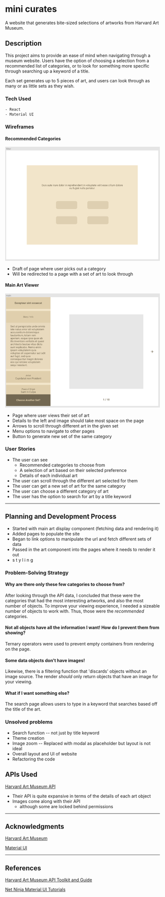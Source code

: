 # mini curates

A website that generates bite-sized selections of artworks from Harvard Art Museum.

## Description

This project aims to provide an ease of mind when navigating through a museum website. Users have the option of choosing a selection from a recommended list of categories, or to look for something more specific through searching up a keyword of a title.

Each set generates up to 5 pieces of art, and users can look through as many or as little sets as they wish.

### Tech Used

```
- React
- Material UI
```

### Wireframes

#### Recommended Categories

![choices](https://github.com/tanwsc/MuseumSiteProject/blob/master/picures/choices.png?raw=true)

- Draft of page where user picks out a category
- Will be redirected to a page with a set of art to look through

#### Main Art Viewer

![main](https://github.com/tanwsc/MuseumSiteProject/blob/master/picures/main.png?raw=true)

- Page where user views their set of art
- Details to the left and image should take most space on the page
- Arrows to scroll through different art in the given set
- Menu options to navigate to other pages
- Button to generate new set of the same category

### User Stories

- The user can see
  - Recommended categories to choose from
  - A selection of art based on their selected preference
  - Details of each individual art
- The user can scroll through the different art selected for them
- The user can get a new set of art for the same category
- The user can choose a different category of art
- The user has the option to search for art by a title keyword

---

## Planning and Development Process

- Started with main art display component (fetching data and rendering it)
- Added pages to populate the site
- Began to link options to manipulate the url and fetch different sets of data
- Passed in the art component into the pages where it needs to render it out
- s t y l i n g

### Problem-Solving Strategy

#### Why are there only these few categories to choose from?

After looking through the API data, I concluded that these were the categories that had the most interesting artworks, and also the most number of objects. To improve your viewing experience, I needed a sizeable number of objects to work with. Thus, those were the _recommended_ categories.

#### Not all objects have all the information I want! How do I prevent them from showing?

Ternary operators were used to prevent empty containers from rendering on the page.

#### Some data objects don't have images!

Likewise, there is a filtering function that 'discards' objects without an image source. The render _should_ only return objects that have an image for your viewing.

#### What if I want something else?

The search page allows users to type in a keyword that searches based off the title of the art.

### Unsolved problems

- Search function -- not just by title keyword
- Theme creation
- Image zoom -- Replaced with modal as placeholder but layout is not ideal
- Overall layout and UI of website
- Refactoring the code

## APIs Used

[Harvard Art Museum API](https://harvardartmuseums.org/collections/api)

- Their API is quite expansive in terms of the details of each art object
- Images come along with their API
  - although some are locked behind permissions

---

## Acknowledgments
[Harvard Art Museum](https://harvardartmuseums.org/)

[Material UI](https://material-ui.com/)

---

## References
[Harvard Art Museum API Toolkit and Guide](https://api-toolkit.herokuapp.com/)

[Net Ninja Material UI Tutorials](https://www.youtube.com/playlist?list=PL4cUxeGkcC9gjxLvV4VEkZ6H6H4yWuS58)
